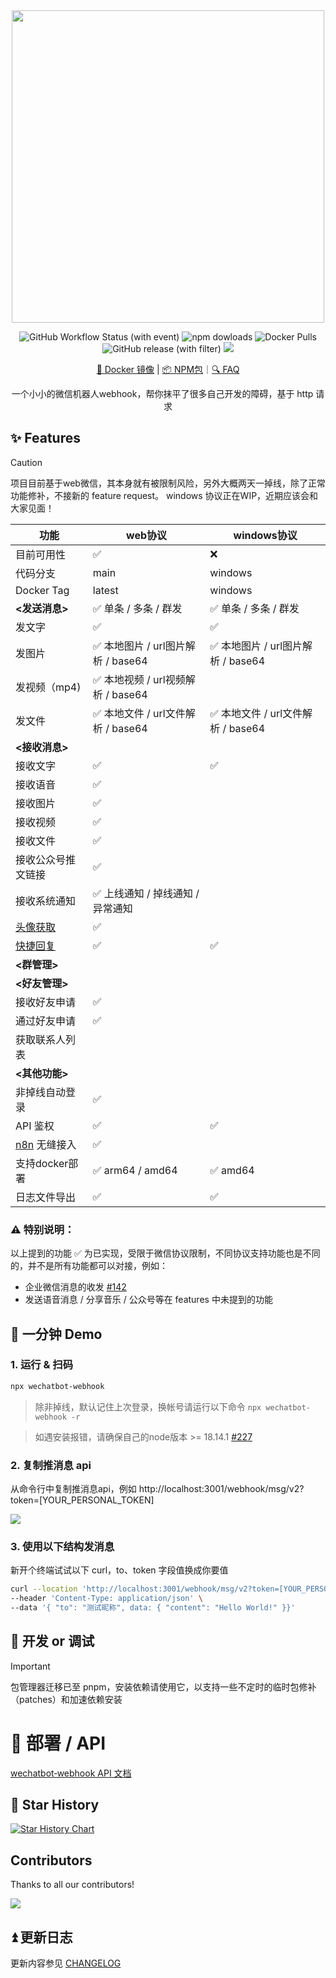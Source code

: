 <div align="center">
<img src="./docs/Jietu20240506-220141%402x.jpg" width="500"/>

![GitHub Workflow Status (with event)](https://img.shields.io/github/actions/workflow/status/danni-cool/wechatbot-webhook/release.yml) ![npm dowloads](https://img.shields.io/npm/dm/wechatbot-webhook?label=npm/downloads)
 ![Docker Pulls](https://img.shields.io/docker/pulls/dannicool/docker-wechatbot-webhook) ![GitHub release (with filter)](https://img.shields.io/github/v/release/danni-cool/wechatbot-webhook)
<a href="https://discord.gg/qBF9VsBdc8"><img src="https://img.shields.io/discord/1165844612473172088?logo=Discord&link=https%3A%2F%2Fdiscord.gg%qBF9VsBdc8" /></a>


[🚢 Docker 镜像](https://hub.docker.com/r/dannicool/docker-wechatbot-webhook/tags) | [📦 NPM包](https://www.npmjs.com/package/wechatbot-webhook)｜[🔍 FAQ](https://github.com/danni-cool/wechatbot-webhook/issues/72)

一个小小的微信机器人webhook，帮你抹平了很多自己开发的障碍，基于 http 请求
</div>


## ✨ Features

> [!Caution] 
> 项目目前基于web微信，其本身就有被限制风险，另外大概两天一掉线，除了正常功能修补，不接新的 feature request。 windows 协议正在WIP，近期应该会和大家见面！

| **功能** | web协议 | windows协议 |
| --- | --- | --- |
| 目前可用性 | ✅ | ❌ |
| 代码分支 | main | windows |
| Docker Tag | latest | windows |
| **<发送消息>** | ✅ 单条 / 多条 / 群发  | ✅ 单条 / 多条 / 群发 |
| 发文字 | ✅ | ✅ |
| 发图片 | ✅ 本地图片 / url图片解析 / base64 | ✅ 本地图片 / url图片解析 / base64 |
| 发视频（mp4) | ✅ 本地视频 / url视频解析 / base64 |  |
| 发文件 | ✅ 本地文件 / url文件解析 / base64 | ✅ 本地文件 / url文件解析 / base64 |
| **<接收消息>** | |  |
| 接收文字 | ✅ | ✅ |
| 接收语音 | ✅ |  |
| 接收图片 | ✅ |  |
| 接收视频 | ✅ |  |
| 接收文件 | ✅ |  |
| 接收公众号推文链接 | ✅ |  |
| 接收系统通知 | ✅ 上线通知 / 掉线通知 / 异常通知 |  |
| [头像获取](#33-获取静态资源接口) | ✅ |  |
| [快捷回复](#返回值-response-结构可选) | ✅  | ✅ |
| **<群管理>** |  |  |
| **<好友管理>** |  |  |
| 接收好友申请 | ✅ |  |
| 通过好友申请 | ✅ | |
| 获取联系人列表 | | |
| **<其他功能>** |  |  |
| 非掉线自动登录 | ✅ |  |
| API 鉴权 | ✅ | ✅ |
| [n8n](https://n8n.io/) 无缝接入 | ✅ |  |
| 支持docker部署 | ✅ arm64 / amd64 | ✅ amd64  |
| 日志文件导出 | ✅ | ✅  |

### ⚠️ 特别说明：

以上提到的功能 ✅ 为已实现，受限于微信协议限制，不同协议支持功能也是不同的，并不是所有功能都可以对接，例如：

  - 企业微信消息的收发 [#142](https://github.com/danni-cool/wechatbot-webhook/issues/142)
  - 发送语音消息 / 分享音乐 / 公众号等在 features 中未提到的功能

## 🚀 一分钟 Demo

### 1. 运行 & 扫码

```bash
npx wechatbot-webhook
```

> 除非掉线，默认记住上次登录，换帐号请运行以下命令 `npx wechatbot-webhook -r`

> 如遇安装报错，请确保自己的node版本 >= 18.14.1 [#227](https://github.com/danni-cool/wechatbot-webhook/issues/227)

### 2. 复制推消息 api

从命令行中复制推消息api，例如 http://localhost:3001/webhook/msg/v2?token=[YOUR_PERSONAL_TOKEN]

![](https://cdn.jsdelivr.net/gh/danni-cool/danni-cool@cdn/image/wechatbot-demo.gif)

### 3. 使用以下结构发消息

新开个终端试试以下 curl，to、token 字段值换成你要值

```bash
curl --location 'http://localhost:3001/webhook/msg/v2?token=[YOUR_PERSONAL_TOKEN]' \
--header 'Content-Type: application/json' \
--data '{ "to": "测试昵称", data: { "content": "Hello World!" }}'
```

## 🔧 开发 or 调试

> [!IMPORTANT] 
> 包管理器迁移已至 pnpm，安装依赖请使用它，以支持一些不定时的临时包修补（patches）和加速依赖安装

# 📖  部署 / API

[wechatbot‐webhook API 文档](https://github.com/danni-cool/wechatbot-webhook/wiki/wechatbot%E2%80%90webhook-%E6%96%87%E6%A1%A3)



## 🌟 Star History

[![Star History Chart](https://api.star-history.com/svg?repos=danni-cool/wechatbot-webhook&type=Date)](https://star-history.com/#danni-cool/wechatbot-webhook&Date)

## Contributors

Thanks to all our contributors!

<a href="https://github.com/danni-cool/wechatbot-webhook/graphs/contributors">![](https://contrib.rocks/image?repo=danni-cool/wechatbot-webhook)</a>

## ⏫ 更新日志

更新内容参见 [CHANGELOG](https://github.com/danni-cool/docker-wechat-roomBot/blob/main/CHANGELOG.md)
